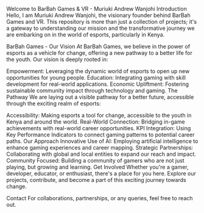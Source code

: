 Welcome to BarBah Games & VR - Muriuki Andrew Wanjohi
Introduction
Hello, I am Muriuki Andrew Wanjohi, the visionary founder behind BarBah Games and VR. This repository is more than just a collection of projects; it's a gateway to understanding our mission and the transformative journey we are embarking on in the world of esports, particularly in Kenya.

BarBah Games - Our Vision
At BarBah Games, we believe in the power of esports as a vehicle for change, offering a new pathway to a better life for the youth. Our vision is deeply rooted in:

Empowerment: Leveraging the dynamic world of esports to open up new opportunities for young people.
Education: Integrating gaming with skill development for real-world applications.
Economic Upliftment: Fostering sustainable community impact through technology and gaming.
The Pathway
We are laying out a visible pathway for a better future, accessible through the exciting realm of esports:

Accessibility: Making esports a tool for change, accessible to the youth in Kenya and around the world.
Real-World Connection: Bridging in-game achievements with real-world career opportunities.
KPI Integration: Using Key Performance Indicators to connect gaming patterns to potential career paths.
Our Approach
Innovative Use of AI: Employing artificial intelligence to enhance gaming experiences and career mapping.
Strategic Partnerships: Collaborating with global and local entities to expand our reach and impact.
Community Focused: Building a community of gamers who are not just playing, but growing and learning.
Get Involved
Whether you're a gamer, developer, educator, or enthusiast, there's a place for you here. Explore our projects, contribute, and become a part of this exciting journey towards change.

Contact
For collaborations, partnerships, or any queries, feel free to reach out.

<!---
barbahgamesfounder/barbahgamesfounder is a ✨ special ✨ repository because its `README.md` (this file) appears on your GitHub profile.
You can click the Preview link to take a look at your changes.
--->
